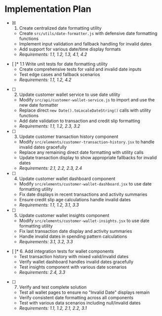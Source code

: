 # Implementation Plan

- [x] 1. Create centralized date formatting utility
  - Create `src/utils/date-formatter.js` with defensive date formatting functions
  - Implement input validation and fallback handling for invalid dates
  - Add support for various date/time display formats
  - _Requirements: 1.1, 1.2, 1.3, 4.1, 4.2_

- [ ]* 1.1 Write unit tests for date formatting utility
  - Create comprehensive tests for valid and invalid date inputs
  - Test edge cases and fallback scenarios
  - _Requirements: 1.1, 1.2, 4.2_

- [ ] 2. Update customer wallet service to use date utility
  - Modify `src/api/customer-wallet-service.js` to import and use the new date formatter
  - Replace direct `new Date().toLocaleDateString()` calls with utility functions
  - Add date validation to transaction and credit slip formatting
  - _Requirements: 1.1, 1.2, 2.3, 3.2_

- [ ] 3. Update customer transaction history component
  - Modify `src/elements/customer-transaction-history.jsx` to handle invalid dates gracefully
  - Replace any remaining direct date formatting with utility calls
  - Update transaction display to show appropriate fallbacks for invalid dates
  - _Requirements: 2.1, 2.2, 2.3, 2.4_

- [ ] 4. Update customer wallet dashboard component
  - Modify `src/elements/customer-wallet-dashboard.jsx` to use date formatting utility
  - Fix date displays in recent transactions and activity summaries
  - Ensure credit slip age calculations handle invalid dates
  - _Requirements: 1.1, 1.2, 3.1, 3.3_

- [ ] 5. Update customer wallet insights component
  - Modify `src/elements/customer-wallet-insights.jsx` to use date formatting utility
  - Fix last transaction date display and activity summaries
  - Handle invalid dates in spending pattern calculations
  - _Requirements: 3.1, 3.2, 3.3_

- [ ]* 6. Add integration tests for wallet components
  - Test transaction history with mixed valid/invalid dates
  - Verify wallet dashboard handles invalid dates gracefully
  - Test insights component with various date scenarios
  - _Requirements: 2.4, 3.3_

- [ ] 7. Verify and test complete solution
  - Test all wallet pages to ensure no "Invalid Date" displays remain
  - Verify consistent date formatting across all components
  - Test with various data scenarios including null/invalid dates
  - _Requirements: 1.1, 1.2, 2.1, 2.2, 3.1_